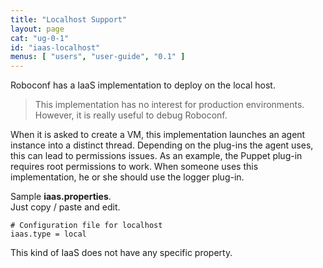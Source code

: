 ```yaml
---
title: "Localhost Support"
layout: page
cat: "ug-0-1"
id: "iaas-localhost"
menus: [ "users", "user-guide", "0.1" ]
---
```


Roboconf has a IaaS implementation to deploy on the local host.    

> This implementation has no interest for production environments.  
> However, it is really useful to debug Roboconf.

When it is asked to create a VM, this implementation launches an agent instance into
a distinct thread. Depending on the plug-ins the agent uses, this can lead to permissions issues.
As an example, the Puppet plug-in requires root permissions to work. When someone uses this
implementation, he or she should use the logger plug-in.  

Sample **iaas.properties**.  
Just copy / paste and edit.

```properties
# Configuration file for localhost
iaas.type = local 
```

This kind of IaaS does not have any specific property.
